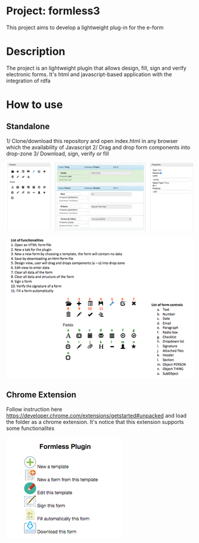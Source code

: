 # Project: formless3
This project aims to develop a lightweight plug-in for the e-form

# Description
The project is an lightweight plugin that allows design, fill, sign and verify electronic forms. It's html and javascript-based application with the integration of rdfa

# How to use
## Standalone
1/ Clone/download this repository and open index.html in any browser which the availability of Javascript
2/ Drag and drop form components into drop-zone
3/ Download, sign, verify or fill

![ScreenShot](https://github.com/lenguyenhaohiep/formless3/blob/master/Screenshots/mainscreen.png)

![ScreenShot](https://github.com/lenguyenhaohiep/formless3/blob/master/Screenshots/controls.png)


## Chrome Extension
Follow instruction here
https://developer.chrome.com/extensions/getstarted#unpacked and load the folder as a chrome extension. It's notice that this extension supports some functionalites

![ScreenShot](https://github.com/lenguyenhaohiep/formless3/blob/master/Screenshots/chromeextension.png "Chrome extension")
